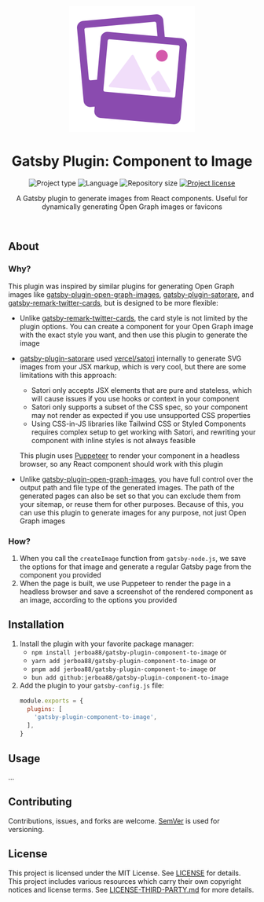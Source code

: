 <!-- Project Header -->
<div align="center"> 
  <img class="projectLogo" src="icon.svg" alt="Project logo" title="Project logo" width="256">

  <h1 class="projectName">Gatsby Plugin: Component to Image</h1>

  <p class="projectBadges">
    <img src="https://img.shields.io/badge/type-Gatsby_Plugin-8a4baf.svg" alt="Project type" title="Project type">
    <img src="https://img.shields.io/github/languages/top/jerboa88/gatsby-plugin-component-to-image.svg" alt="Language" title="Language">
    <img src="https://img.shields.io/github/repo-size/jerboa88/gatsby-plugin-component-to-image.svg" alt="Repository size" title="Repository size">
    <a href="LICENSE">
      <img src="https://img.shields.io/github/license/jerboa88/gatsby-plugin-component-to-image.svg" alt="Project license" title="Project license"/>
    </a>
  </p>
  
  <p class="projectDesc">
    A Gatsby plugin to generate images from React components. Useful for dynamically generating Open Graph images or favicons
  </p>
  
  <br/>
</div>


## About

### Why?

This plugin was inspired by similar plugins for generating Open Graph images like [gatsby-plugin-open-graph-images], [gatsby-plugin-satorare], and [gatsby-remark-twitter-cards], but is designed to be more flexible:
- Unlike [gatsby-remark-twitter-cards], the card style is not limited by the plugin options. You can create a component for your Open Graph image with the exact style you want, and then use this plugin to generate the image
- [gatsby-plugin-satorare] used [vercel/satori] internally to generate SVG images from your JSX markup, which is very cool, but there are some limitations with this approach:
  - Satori only accepts JSX elements that are pure and stateless, which will cause issues if you use hooks or context in your component
  - Satori only supports a subset of the CSS spec, so your component may not render as expected if you use unsupported CSS properties
  - Using CSS-in-JS libraries like Tailwind CSS or Styled Components requires complex setup to get working with Satori, and rewriting your component with inline styles is not always feasible
  
  This plugin uses [Puppeteer] to render your component in a headless browser, so any React component should work with this plugin
- Unlike [gatsby-plugin-open-graph-images], you have full control over the output path and file type of the generated images. The path of the generated pages can also be set so that you can exclude them from your sitemap, or reuse them for other purposes. Because of this, you can use this plugin to generate images for any purpose, not just Open Graph images

### How?
1. When you call the `createImage` function from `gatsby-node.js`, we save the options for that image and generate a regular Gatsby page from the component you provided
2. When the page is built, we use Puppeteer to render the page in a headless browser and save a screenshot of the rendered component as an image, according to the options you provided


## Installation
1. Install the plugin with your favorite package manager:
    - `npm install jerboa88/gatsby-plugin-component-to-image` or
    - `yarn add jerboa88/gatsby-plugin-component-to-image` or
    - `pnpm add jerboa88/gatsby-plugin-component-to-image` or
    - `bun add github:jerboa88/gatsby-plugin-component-to-image`
2. Add the plugin to your `gatsby-config.js` file:
    ```js
    module.exports = {
      plugins: [
        'gatsby-plugin-component-to-image',
      ],
    }
    ```


## Usage
...


## Contributing
Contributions, issues, and forks are welcome. [SemVer](http://semver.org/) is used for versioning.


## License
This project is licensed under the MIT License. See [LICENSE](LICENSE) for details. This project includes various resources which carry their own copyright notices and license terms. See [LICENSE-THIRD-PARTY.md](LICENSE-THIRD-PARTY.md) for more details.


[Puppeteer]: https://pptr.dev/
[vercel/satori]: https://github.com/vercel/satori
[gatsby-plugin-open-graph-images]: https://github.com/squer-solutions/gatsby-plugin-open-graph-images/
[gatsby-plugin-satorare]: https://github.com/okaryo/gatsby-plugin-satorare
[gatsby-remark-twitter-cards]: https://github.com/alessbell/gatsby-remark-twitter-cards